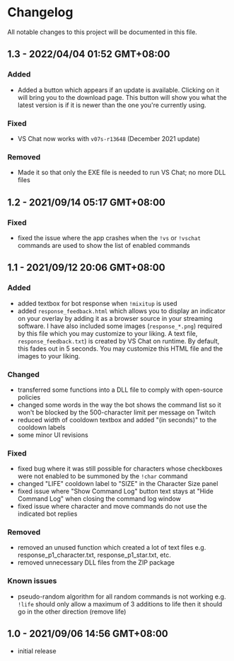 # Changelog
All notable changes to this project will be documented in
this file.

## 1.3 - 2022/04/04 01:52 GMT+08:00
### Added
* Added a button which appears if an update is available.
Clicking on it will bring you to the download page. This button
will show you what the latest version is if it is newer than
the one you're currently using.
### Fixed
* VS Chat now works with `v07s-r13648` (December 2021 update)
### Removed
* Made it so that only the EXE file is needed to run
VS Chat; no more DLL files

## 1.2 - 2021/09/14 05:17 GMT+08:00
### Fixed
* fixed the issue where the app crashes when the `!vs` or
`!vschat` commands are used to show the list of enabled commands


## 1.1 - 2021/09/12 20:06 GMT+08:00
### Added
* added textbox for bot response when `!mixitup` is used
* added `response_feedback.html` which allows you to display an
indicator on your overlay by adding it as a browser source in
your streaming software. I have also included some images
(`response_*.png`) required by this file which you may customize
to your liking. A text file, `response_feedback.txt`) is created
by VS Chat on runtime. By default, this fades out in 5 seconds.
You may customize this HTML file and the images to your liking.
### Changed
* transferred some functions into a DLL file to comply with
open-source policies
* changed some words in the way the bot shows the command list
so it won't be blocked by the 500-character limit per message
on Twitch
* reduced width of cooldown textbox and added "(in seconds)"
to the cooldown labels
* some minor UI revisions
### Fixed
* fixed bug where it was still possible for characters whose
checkboxes were not enabled to be summoned by the `!char`
command
* changed "LIFE" cooldown label to "SIZE" in the Character Size
panel
* fixed issue where "Show Command Log" button text stays at
"Hide Command Log" when closing the command log window
* fixed issue where character and move commands do not use the
indicated bot replies
### Removed
* removed an unused function which created a lot of text files
e.g. response_p1_character.txt, response_p1_star.txt, etc.
* removed unnecessary DLL files from the ZIP package
### Known issues
* pseudo-random algorithm for all random commands is not
working e.g. `!life` should only allow a maximum of 3
additions to life then it should go in the other direction
(remove life)


## 1.0 - 2021/09/06 14:56 GMT+08:00
* initial release
